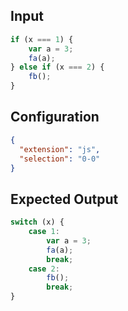 
## Input
```javascript input
if (x === 1) {
    var a = 3;
    fa(a);
} else if (x === 2) {
    fb();
}
```

## Configuration
```json configuration
{
  "extension": "js",
  "selection": "0-0"
}
```

## Expected Output
```javascript expected output
switch (x) {
    case 1:
        var a = 3;
        fa(a);
        break;
    case 2:
        fb();
        break;
}
```
